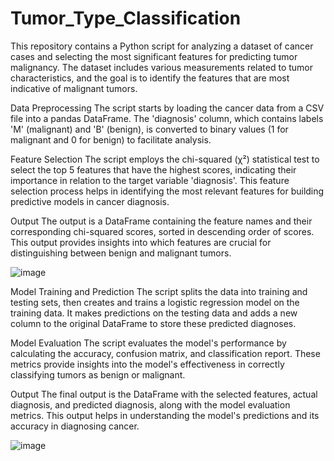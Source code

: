 # Tumor_Type_Classification
This repository contains a Python script for analyzing a dataset of cancer cases and selecting the most significant features for predicting tumor malignancy. The dataset includes various measurements related to tumor characteristics, and the goal is to identify the features that are most indicative of malignant tumors.

Data Preprocessing
The script starts by loading the cancer data from a CSV file into a pandas DataFrame. The 'diagnosis' column, which contains labels 'M' (malignant) and 'B' (benign), is converted to binary values (1 for malignant and 0 for benign) to facilitate analysis.

Feature Selection
The script employs the chi-squared (χ²) statistical test to select the top 5 features that have the highest scores, indicating their importance in relation to the target variable 'diagnosis'. This feature selection process helps in identifying the most relevant features for building predictive models in cancer diagnosis.

Output
The output is a DataFrame containing the feature names and their corresponding chi-squared scores, sorted in descending order of scores. This output provides insights into which features are crucial for distinguishing between benign and malignant tumors.

![image](https://github.com/pavanmuthyam/Tumor_Type_Classification/assets/87929903/f6229270-0993-417f-84de-2369b59afb25)

Model Training and Prediction
The script splits the data into training and testing sets, then creates and trains a logistic regression model on the training data. It makes predictions on the testing data and adds a new column to the original DataFrame to store these predicted diagnoses.

Model Evaluation
The script evaluates the model's performance by calculating the accuracy, confusion matrix, and classification report. These metrics provide insights into the model's effectiveness in correctly classifying tumors as benign or malignant.

Output
The final output is the DataFrame with the selected features, actual diagnosis, and predicted diagnosis, along with the model evaluation metrics. This output helps in understanding the model's predictions and its accuracy in diagnosing cancer.

![image](https://github.com/pavanmuthyam/Tumor_Type_Classification/assets/87929903/e11ffa27-f1ef-440b-befb-963f505bd5b4)














